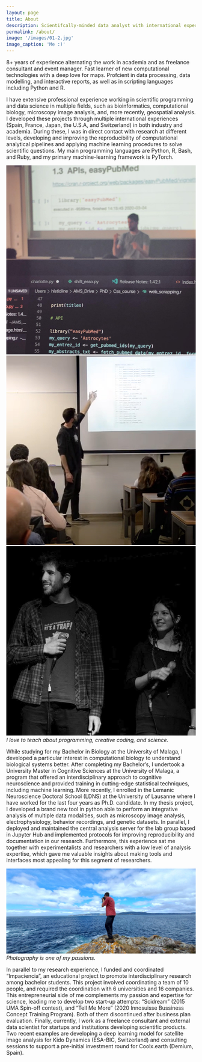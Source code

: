 ```yaml
---
layout: page
title: About
description: Scientifcally-minded data analyst with international experience working on genomics, microscopy multidimensional image analysis, cellular biology modeling, and web development.
permalink: /about/
image: '/images/01-2.jpg'
image_caption: 'Me :)'
---
```


8+ years of experience alternating the work in academia and as freelance consultant and event manager. Fast learner of new computational technologies with a deep love for maps. Profcient in data processing, data modelling, and interactive reports, as well as in scripting languages including Python and R.

I have extensive professional experience working in scientific programming and data science in multiple fields, such as bioinformatics, computational biology, microscopy image analysis, and, more recently, geospatial analysis. I developed these projects through multiple international experiences (Spain, France, Japan, the U.S.A, and Switzerland) in both industry and academia. During these, I was in direct contact with research at different levels, developing and improving the reproducibility of computational analytical pipelines and applying machine learning procedures to solve scientific questions. My main programming languages are Python, R, Bash, and Ruby, and my primary machine-learning framework is PyTorch. 

<div class="gallery-box">
  <div class="gallery">
    <img src="/images/100.jpg" loading="lazy">
    <img src="/images/101.jpg" loading="lazy">
    <img src="/images/102.jpg" loading="lazy">
  </div>
  <em>I love to teach about programming, creative coding, and science.</em>
</div>

While studying for my Bachelor in Biology at the University of Malaga, I developed a particular interest in computational biology to understand biological systems better. After completing my Bachelor’s, I undertook a University Master in Cognitive Sciences at the University of Malaga, a program that offered an interdisciplinary approach to cognitive neuroscience and provided training in cutting-edge statistical techniques, including machine learning. More recently, I enrolled in the Lemanic Neuroscience Doctoral School (LDNS) at the University of Lausanne where I have worked for the last four years as Ph.D. candidate. In my thesis project, I developed a brand new tool in python able to perform an integrative analysis of multiple data modalities, such as microscopy image analysis, electrophysiology, behavior recordings, and genetic datasets. In parallel, I deployed and maintained the central analysis server for the lab group based in Jupyter Hub and implemented protocols for improving reproducibility and documentation in our research. Furthermore, this experience sat me together with experimentalists and researchers with a low level of analysis expertise, which gave me valuable insights about making tools and interfaces most appealing for this segment of researchers. 

<div class="gallery-box">
  <div class="gallery">
    <img src="/images/103.jpg" loading="lazy">
  </div>
  <em>Photography is one of my passions.</em>
</div>

In parallel to my research experience, I funded and coordinated “Impaciencia”, an educational project to promote interdisciplinary research among bachelor students. This project involved coordinating a team of 10 people, and required the coordination with 6 universities and 16 companies. This entrepreneurial side of me complements my passion and expertise for science, leading me to develop two start-up attempts: “Scidream” (2015 UMA Spin-off contest), and “Tell Me More” (2020 Innosuisse Bussiness Concept Training Program). Both of them discontinued after business plan evaluation. Finally, currently, I work as a freelance consultant and external data scientist for startups and institutions developing scientific products. Two recent examples are developing a deep learning model for satellite image analysis for Kido Dynamics (ESA-BIC, Switzerland) and consulting sessions to support a pre-initial investment round for Coolx.earth (Demium, Spain).